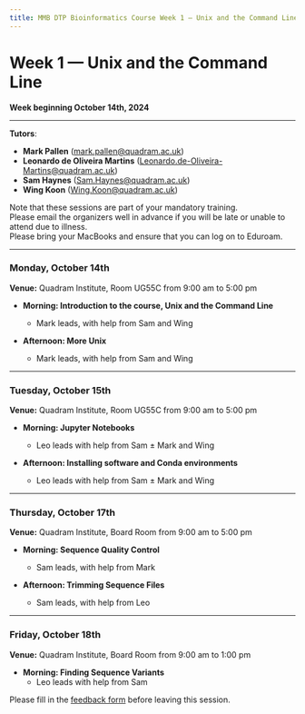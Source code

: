 ```yaml
---
title: MMB DTP Bioinformatics Course Week 1 — Unix and the Command Line
---
```


# Week 1 — Unix and the Command Line

**Week beginning October 14th, 2024**

---

**Tutors**:

- **Mark Pallen** ([mark.pallen@quadram.ac.uk](mailto:mark.pallen@quadram.ac.uk))
- **Leonardo de Oliveira Martins** ([Leonardo.de-Oliveira-Martins@quadram.ac.uk](Leonardo.de-Oliveira-Martins@quadram.ac.uk))
- **Sam Haynes** ([Sam.Haynes@quadram.ac.uk](Sam.Haynes@quadram.ac.uk))
- **Wing Koon** ([Wing.Koon@quadram.ac.uk](Wing.Koon@quadram.ac.uk))


Note that these sessions are part of your mandatory training.  
Please email the organizers well in advance if you will be late or unable to attend due to illness.  
Please bring your MacBooks and ensure that you can log on to Eduroam.

---

### Monday, October 14th

**Venue:** Quadram Institute, Room UG55C from 9:00 am to 5:00 pm 

- **Morning: Introduction to the course, Unix and the Command Line** 
  - Mark leads, with help from Sam and Wing

- **Afternoon: More Unix** 
  - Mark leads, with help from Sam and Wing

---

### Tuesday, October 15th

**Venue:** Quadram Institute, Room UG55C from 9:00 am to 5:00 pm


- **Morning: Jupyter Notebooks**
  - Leo leads with help from Sam ± Mark and Wing

- **Afternoon: Installing software and Conda environments**
  - Leo leads with help from Sam ± Mark and Wing

---

### Thursday, October 17th

**Venue:** Quadram Institute, Board Room from 9:00 am to 5:00 pm

- **Morning: Sequence Quality Control**
  - Sam leads, with help from Mark

- **Afternoon: Trimming Sequence Files**
  - Sam leads, with help from Leo

---

### Friday, October 18th

**Venue:** Quadram Institute, Board Room from 9:00 am to 1:00 pm


- **Morning: Finding Sequence Variants**
  - Leo leads with help from Sam

Please fill in the [feedback form](https://forms.office.com/Pages/ResponsePage.aspx?id=1O9S5qxdtkGiPXZGNMNs6nlK4JpdWo9LrIwG-Ilh-z9UMDEzSUNWNUxOTE1MTEZIQzg1T0oySkhRVS4u&origin=Invitation&channel=0) before leaving this session. 

